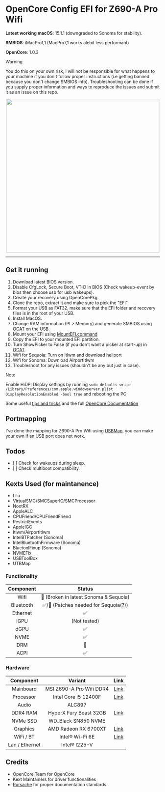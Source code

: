 # OpenCore Config EFI for Z690-A Pro Wifi

**Latest working macOS**: 15.1.1 (downgraded to Sonoma for stability).

**SMBIOS**: iMacPro1,1 (MacPro7,1 works alebit less performant)

**OpenCore**: 1.0.3

> [!WARNING]
> You do this on your own risk, I will not be responsible for what happens to your machine if you don't follow proper instructions (i.e getting banned because you don't change SMBIOS info). Troubleshooting can be done if you supply proper information and ways to reproduce the issues and submit it as an issue on this repo.
<p align="center">
  <img width="auto" height="500px" src="https://github.com/user-attachments/assets/5534e279-92a0-4bf9-95d0-87d7b73a319b">
</p>

---

## Get it running

1. Download latest BIOS version.
2. Disable CfgLock, Secure Boot, VT-D in BIOS (Check wakeup-event by bios then choose usb for usb wakeups).
3. Create your recovery using OpenCorePkg.
4. Clone the repo, extract it and make sure to pick the "EFI".
5. Format your USB as FAT32, make sure that the EFI folder and recovery files is in the root of your USB.
6. Install MacOS.
7. Change RAM information (PI > Memory) and generate SMBIOS using [OCAT](https://github.com/ic005k/OCAuxiliaryTools) on the USB.
8. Mount your EFI using [MountEFI.command](https://github.com/corpnewt/MountEFI)
9. Copy the EFI to your mounted EFI partition.
10. Turn ShowPicker to False (if you don't want a picker at start-up) in [OCAT](https://github.com/ic005k/OCAuxiliaryTools).
11. Wifi for Sequoia: Turn on Itlwm and download heliport
12. Wifi for Sonoma: Download AirportItlwm
13. Troubleshoot for any issues (shouldn't be any but just in case).
> [!NOTE]
> Enable HiDPI Display settings by running `sudo defaults write /Library/Preferences/com.apple.windowserver.plist DisplayResolutionEnabled -bool true` and rebooting the PC

Some useful [tips and tricks](https://github.com/5T33Z0/OC-Little-Translated/tree/main/A_Config_Tips_and_Tricks) and the full [OpenCore Documentation](https://dortania.github.io/OpenCore-Install-Guide/prerequisites.html)

## Portmapping
I've done the mapping for Z690-A Pro Wifi using [USBMap](https://github.com/corpnewt/USBMap), you can make your own if an USB port does not work.

## Todos
- [ ] Check for wakeups during sleep.
- [ ] Check multiboot compatibility.

## Kexts Used (for maintanence)

- Lilu
- VirtualSMC/SMCSuperIO/SMCProcessor
- NootRX
- AppleALC
- CPUFriend/CPUFriendFriend
- RestrictEvents
- AppleIGC
- Itlwm/AirportItlwm
- IntelBTPatcher (Sonoma)
- IntelBluetoothFirmware (Sonoma)
- BluetoolFixup (Sonoma)
- NVMEFix
- USBToolBox
- UTBMap

### Functionality
| Component    | Status |
|:---------:|:---:|
| Wifi      | 🚫 (Broken in latest Sonoma & Sequoia)|
| Bluetooth | ✅/🚫 (Patches needed for Sequoia(?)) |
| Ethernet  | ✅ |
| iGPU      | (Not tested) |
| dGPU      | ✅ |
| NVME      | ✅ |
| DRM       | 🚫 |
| ACPI      | ✅ |

### Hardware

| Component    | Variant                   | Link                                                                                                                                         |
|:------------:|:-------------------------:|:--------------------------------------------------------------------------------------------------------------------------------------------:|
| Mainboard    | MSI Z690-A Pro Wifi DDR4  | [Link](https://www.msi.com/Motherboard/PRO-Z690-A-WIFI-DDR4)                                                                                 |
| Processor    | Intel Core i5 12400F      | [Link](https://ark.intel.com/content/www/us/en/ark/products/134587/intel-core-i512400f-processor-18m-cache-up-to-4-40-ghz.html)              |
| Audio        | ALC897                    |                                                                                                                                              |
| DDR4 RAM     | HyperX Fury Beast 32GB    | [Link](https://www.kingston.com/datasheets/KF436C16RB1A_16.pdf)                                                                              |
| NVMe SSD     | WD_Black SN850 NVME       |                                                                                                                                              |
| Graphics     | AMD Radeon RX 6700XT      | [Link](https://www.amd.com/en/products/graphics/amd-radeon-rx-6700-xt)                                                                       |
| WiFi / BT    | Intel® Wi-Fi 6E           | [Link](https://www.intel.com/content/www/us/en/products/sku/130293/intel-wifi-6-ax201-gig/specifications.html)                               |
| Lan / Ethernet| Intel® I225-V            |                                                                                                                                              |

## Credits
- OpenCore Team for OpenCore
- Kext Maintainers for driver functionalities
- [Rursache](https://github.com/rursache) for proper documentation standards
